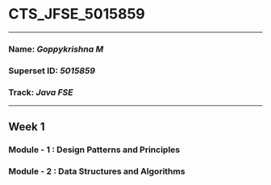 # CTS_JFSE_5015859
___
### Name: *Goppykrishna M*
### Superset ID: *5015859*
### Track: *Java FSE*
___

## Week 1

### Module - 1 : Design Patterns and Principles
### Module - 2 : Data Structures and Algorithms
